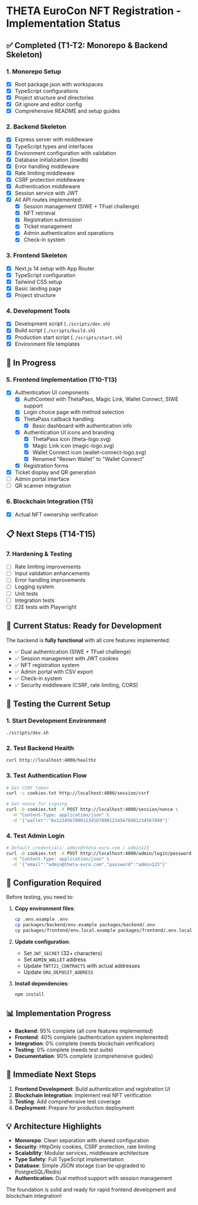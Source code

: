 # THETA EuroCon NFT Registration - Implementation Status

## ✅ Completed (T1-T2: Monorepo & Backend Skeleton)

### 1. Monorepo Setup
- [x] Root package.json with workspaces
- [x] TypeScript configurations
- [x] Project structure and directories
- [x] Git ignore and editor config
- [x] Comprehensive README and setup guides

### 2. Backend Skeleton
- [x] Express server with middleware
- [x] TypeScript types and interfaces
- [x] Environment configuration with validation
- [x] Database initialization (lowdb)
- [x] Error handling middleware
- [x] Rate limiting middleware
- [x] CSRF protection middleware
- [x] Authentication middleware
- [x] Session service with JWT
- [x] All API routes implemented:
  - [x] Session management (SIWE + TFuel challenge)
  - [x] NFT retrieval
  - [x] Registration submission
  - [x] Ticket management
  - [x] Admin authentication and operations
  - [x] Check-in system

### 3. Frontend Skeleton
- [x] Next.js 14 setup with App Router
- [x] TypeScript configuration
- [x] Tailwind CSS setup
- [x] Basic landing page
- [x] Project structure

### 4. Development Tools
- [x] Development script (`./scripts/dev.sh`)
- [x] Build script (`./scripts/build.sh`)
- [x] Production start script (`./scripts/start.sh`)
- [x] Environment file templates

## 🔄 In Progress

### 5. Frontend Implementation (T10-T13)
- [x] Authentication UI components
  - [x] AuthContext with ThetaPass, Magic Link, Wallet Connect, SIWE support
  - [x] Login choice page with method selection
  - [x] ThetaPass callback handling
    - [x] Basic dashboard with authentication info
  - [x] Authentication UI icons and branding
    - [x] ThetaPass icon (theta-logo.svg)
    - [x] Magic Link icon (magic-logo.svg) 
    - [x] Wallet Connect icon (wallet-connect-logo.svg)
    - [x] Renamed "Reown Wallet" to "Wallet Connect"
  - [x] Registration forms
- [x] Ticket display and QR generation
- [ ] Admin portal interface
- [ ] QR scanner integration

### 6. Blockchain Integration (T5)
- [x] Actual NFT ownership verification

## 📋 Next Steps (T14-T15)

### 7. Hardening & Testing
- [ ] Rate limiting improvements
- [ ] Input validation enhancements
- [ ] Error handling improvements
- [ ] Logging system
- [ ] Unit tests
- [ ] Integration tests
- [ ] E2E tests with Playwright

## 🚀 Current Status: Ready for Development

The backend is **fully functional** with all core features implemented:
- ✅ Dual authentication (SIWE + TFuel challenge)
- ✅ Session management with JWT cookies
- ✅ NFT registration system
- ✅ Admin portal with CSV export
- ✅ Check-in system
- ✅ Security middleware (CSRF, rate limiting, CORS)

## 🧪 Testing the Current Setup

### 1. Start Development Environment
```bash
./scripts/dev.sh
```

### 2. Test Backend Health
```bash
curl http://localhost:4000/healthz
```

### 3. Test Authentication Flow
```bash
# Get CSRF token
curl -c cookies.txt http://localhost:4000/session/csrf

# Get nonce for signing
curl -b cookies.txt -X POST http://localhost:4000/session/nonce \
  -H "Content-Type: application/json" \
  -d '{"wallet":"0x1234567890123456789012345678901234567890"}'
```

### 4. Test Admin Login
```bash
# Default credentials: admin@theta-euro.com / admin123
curl -b cookies.txt -X POST http://localhost:4000/admin/login/password \
  -H "Content-Type: application/json" \
  -d '{"email":"admin@theta-euro.com","password":"admin123"}'
```

## 🔧 Configuration Required

Before testing, you need to:

1. **Copy environment files**:
   ```bash
   cp .env.example .env
   cp packages/backend/env.example packages/backend/.env
   cp packages/frontend/env.local.example packages/frontend/.env.local
   ```

2. **Update configuration**:
   - Set `JWT_SECRET` (32+ characters)
   - Set `ADMIN_WALLET` address
   - Update `TNT721_CONTRACTS` with actual addresses
   - Update `ORG_DEPOSIT_ADDRESS`

3. **Install dependencies**:
   ```bash
   npm install
   ```

## 📊 Implementation Progress

- **Backend**: 95% complete (all core features implemented)
- **Frontend**: 40% complete (authentication system implemented)
- **Integration**: 0% complete (needs blockchain verification)
- **Testing**: 0% complete (needs test suite)
- **Documentation**: 90% complete (comprehensive guides)

## 🎯 Immediate Next Steps

1. **Frontend Development**: Build authentication and registration UI
2. **Blockchain Integration**: Implement real NFT verification
3. **Testing**: Add comprehensive test coverage
4. **Deployment**: Prepare for production deployment

## 💡 Architecture Highlights

- **Monorepo**: Clean separation with shared configuration
- **Security**: HttpOnly cookies, CSRF protection, rate limiting
- **Scalability**: Modular services, middleware architecture
- **Type Safety**: Full TypeScript implementation
- **Database**: Simple JSON storage (can be upgraded to PostgreSQL/Redis)
- **Authentication**: Dual method support with session management

The foundation is solid and ready for rapid frontend development and blockchain integration!
